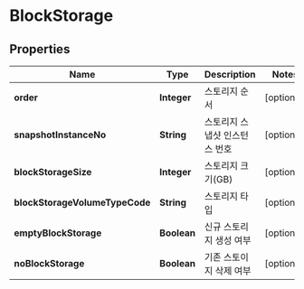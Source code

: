 
# BlockStorage

## Properties
Name | Type | Description | Notes
------------ | ------------- | ------------- | -------------
**order** | **Integer** | 스토리지 순서 |  [optional]
**snapshotInstanceNo** | **String** | 스토리지 스냅샷 인스턴스 번호 |  [optional]
**blockStorageSize** | **Integer** | 스토리지 크기(GB) |  [optional]
**blockStorageVolumeTypeCode** | **String** | 스토리지 타입 |  [optional]
**emptyBlockStorage** | **Boolean** | 신규 스토리지 생성 여부 |  [optional]
**noBlockStorage** | **Boolean** | 기존 스토이지 삭제 여부 |  [optional]



